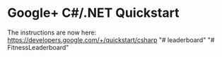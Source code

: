 # Google+ C#/.NET Quickstart

The instructions are now here:
https://developers.google.com/+/quickstart/csharp
"# leaderboard" 
"# FitnessLeaderboard" 
